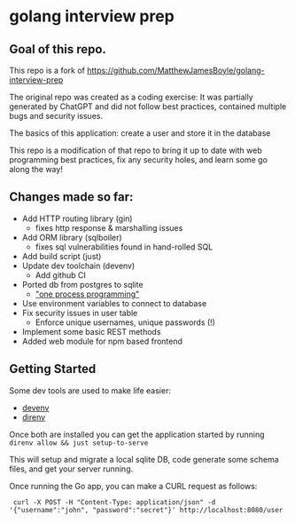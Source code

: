 # golang interview prep

## Goal of this repo.
 
This repo is a fork of https://github.com/MatthewJamesBoyle/golang-interview-prep

The original repo was created as a coding exercise: It was partially generated 
by ChatGPT and did not follow best practices, contained multiple bugs and security issues.

The basics of this application: create a user and store it in the database

This repo is a modification of that repo to bring it up to date with web programming best practices, 
fix any security holes, and learn some go along the way!

## Changes made so far:

- Add HTTP routing library (gin)
  - fixes http response & marshalling issues
- Add ORM library (sqlboiler)
  - fixes sql vulnerabilities found in hand-rolled SQL
- Add build script (just)
- Update dev toolchain (devenv)
  - Add github CI
- Ported db from postgres to sqlite
  - ["one process programming"](https://crawshaw.io/blog/one-process-programming-notes)
- Use environment variables to connect to database
- Fix security issues in user table
  - Enforce unique usernames, unique passwords (!)
- Implement some basic REST methods
- Added web module for npm based frontend 

## Getting Started

Some dev tools are used to make life easier:

- [devenv](https://devenv.sh/)
- [direnv](https://direnv.net/)

Once both are installed you can get the application started by running `direnv allow && just setup-to-serve`

This will setup and migrate a local sqlite DB, code generate some schema files, and get your server running.

Once running the Go app, you can make a CURL request as follows:

```curl
 curl -X POST -H "Content-Type: application/json" -d '{"username":"john", "password":"secret"}' http://localhost:8080/user
```
